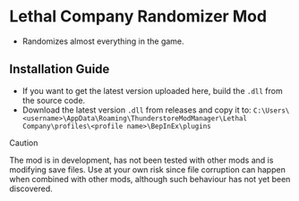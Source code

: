 # Lethal Company Randomizer Mod
- Randomizes almost everything in the game.

## Installation Guide
- If you want to get the latest version uploaded here, build the `.dll` from the source code.
- Download the latest version `.dll` from releases and copy it to: `C:\Users\<username>\AppData\Roaming\ThunderstoreModManager\Lethal Company\profiles\<profile name>\BepInEx\plugins`

> [!CAUTION]
> The mod is in development, has not been tested with other mods and is modifying save files. Use at your own risk since file corruption can happen when combined with other mods, although such behaviour has not yet been discovered.
